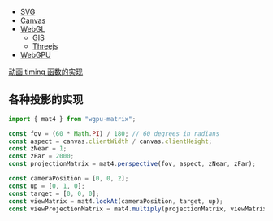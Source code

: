 - [SVG](./SVG.md)
- [Canvas](./Canvas/README.md)
- [WebGL](./WebGL/README.md)
  - [GIS](./GIS/README.md)
  - [Threejs](./Threejs/README.md)
- [WebGPU](./WebGPU/README.md)

[动画 timing 函数的实现](https://zh.javascript.info/js-animation)

## 各种投影的实现

```js
import { mat4 } from "wgpu-matrix";

const fov = (60 * Math.PI) / 180; // 60 degrees in radians
const aspect = canvas.clientWidth / canvas.clientHeight;
const zNear = 1;
const zFar = 2000;
const projectionMatrix = mat4.perspective(fov, aspect, zNear, zFar);

const cameraPosition = [0, 0, 2];
const up = [0, 1, 0];
const target = [0, 0, 0];
const viewMatrix = mat4.lookAt(cameraPosition, target, up);
const viewProjectionMatrix = mat4.multiply(projectionMatrix, viewMatrix);
```
